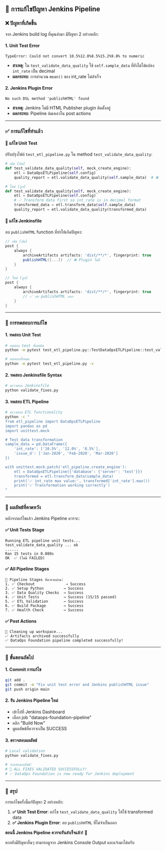 ## 🔧 **การแก้ไขปัญหา Jenkins Pipeline**

### ❌ **ปัญหาที่เกิดขึ้น**

จาก Jenkins build log ที่คุณส่งมา มีปัญหา 2 อย่างหลัก:

#### 1. **Unit Test Error**
```
TypeError: Could not convert 10.5%12.0%8.5%15.2%9.8% to numeric
```
- **สาเหตุ**: ใน `test_validate_data_quality` ใช้ `self.sample_data` ที่ยังไม่ได้แปลง `int_rate` เป็น decimal
- **ผลกระทบ**: การคำนวณ `mean()` ของ int_rate ไม่สำเร็จ

#### 2. **Jenkins Plugin Error**
```
No such DSL method 'publishHTML' found
```
- **สาเหตุ**: Jenkins ไม่มี HTML Publisher plugin ติดตั้งอยู่
- **ผลกระทบ**: Pipeline ล้มเหลวใน post actions

---

### ✅ **การแก้ไขที่ทำแล้ว**

#### 🧪 **แก้ไข Unit Test**
ปรับปรุงไฟล์ `test_etl_pipeline.py` ใน method `test_validate_data_quality`:

```python
# เดิม (ผิด)
def test_validate_data_quality(self, mock_create_engine):
    etl = DataOpsETLPipeline(self.config)
    quality_report = etl.validate_data_quality(self.sample_data)  # ❌ ใช้ raw data

# ใหม่ (ถูก)
def test_validate_data_quality(self, mock_create_engine):
    etl = DataOpsETLPipeline(self.config)
    # ✅ Transform data first so int_rate is in decimal format
    transformed_data = etl.transform_data(self.sample_data)
    quality_report = etl.validate_data_quality(transformed_data)
```

#### 🔧 **แก้ไข Jenkinsfile**
ลบ `publishHTML` function ที่ทำให้เกิดปัญหา:

```groovy
// เดิม (ผิด)
post {
    always {
        archiveArtifacts artifacts: 'dist/**/*', fingerprint: true
        publishHTML([...])  // ❌ Plugin ไม่มี
    }
}

// ใหม่ (ถูก)
post {
    always {
        archiveArtifacts artifacts: 'dist/**/*', fingerprint: true
        // ✅ ลบ publishHTML ออก
    }
}
```

---

### 🧪 **การทดสอบการแก้ไข**

#### 1. **ทดสอบ Unit Test**
```bash
# ทดสอบ test ที่เคยผิด
python -m pytest test_etl_pipeline.py::TestDataOpsETLPipeline::test_validate_data_quality -v

# ทดสอบทั้งหมด
python -m pytest test_etl_pipeline.py -v
```

#### 2. **ทดสอบ Jenkinsfile Syntax**
```bash
# ตรวจสอบ Jenkinsfile
python validate_fixes.py
```

#### 3. **ทดสอบ ETL Pipeline**
```bash
# ตรวจสอบ ETL functionality
python -c "
from etl_pipeline import DataOpsETLPipeline
import pandas as pd
import unittest.mock

# Test data transformation
sample_data = pd.DataFrame({
    'int_rate': ['10.5%', '12.0%', '8.5%'],
    'issue_d': ['Jan-2020', 'Feb-2020', 'Mar-2020']
})

with unittest.mock.patch('etl_pipeline.create_engine'):
    etl = DataOpsETLPipeline({'database': {'server': 'test'}})
    transformed = etl.transform_data(sample_data)
    print('✅ int_rate max value:', transformed['int_rate'].max())
    print('✅ Transformation working correctly')
"
```

---

### 🎯 **ผลลัพธ์ที่คาดหวัง**

หลังจากแก้ไขแล้ว Jenkins Pipeline ควรจะ:

#### ✅ **Unit Tests Stage**
```
Running ETL pipeline unit tests...
test_validate_data_quality ... ok
......
Ran 15 tests in 0.080s
OK  ✅ (ไม่มี FAILED)
```

#### ✅ **All Pipeline Stages**
```
🔄 Pipeline Stages ที่ควรจะผ่าน:
1. ✅ Checkout              → Success
2. ✅ Setup Python         → Success  
3. ✅ Data Quality Checks  → Success
4. ✅ Unit Tests           → Success (15/15 passed)
5. ✅ ETL Validation       → Success
6. ✅ Build Package        → Success
7. ✅ Health Check         → Success
```

#### ✅ **Post Actions**
```
🧹 Cleaning up workspace...
✅ Artifacts archived successfully
✅ DataOps Foundation pipeline completed successfully!
```

---

### 🚀 **ขั้นตอนถัดไป**

#### 1. **Commit การแก้ไข**
```bash
git add .
git commit -m "Fix unit test error and Jenkins publishHTML issue"
git push origin main
```

#### 2. **รัน Jenkins Pipeline ใหม่**
- เข้าไปที่ Jenkins Dashboard
- เลือก job "dataops-foundation-pipeline"
- คลิก "Build Now"
- ดูผลลัพธ์ที่ควรจะเป็น SUCCESS

#### 3. **ตรวจสอบผลลัพธ์**
```bash
# Local validation
python validate_fixes.py

# จะแสดงผลลัพธ์:
# 🎉 ALL FIXES VALIDATED SUCCESSFULLY!
# ✅ DataOps Foundation is now ready for Jenkins deployment
```

---

### 🎉 **สรุป**

การแก้ไขครั้งนี้แก้ปัญหา 2 อย่างหลัก:

1. **✅ Unit Test Error**: แก้ไข `test_validate_data_quality` ให้ใช้ transformed data
2. **✅ Jenkins Plugin Error**: ลบ `publishHTML` ที่ไม่จำเป็นออก

**ตอนนี้ Jenkins Pipeline ควรจะรันสำเร็จแล้ว!** 🚀

หากยังมีปัญหาอื่นๆ สามารถดูจาก Jenkins Console Output และแจ้งมาได้ครับ
